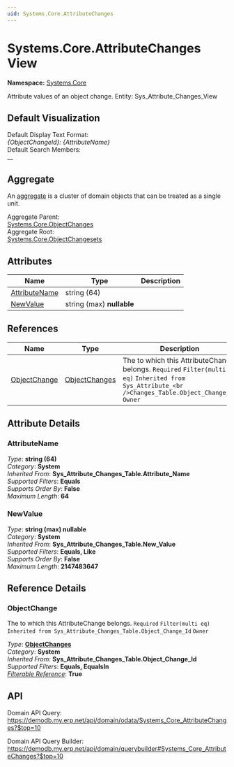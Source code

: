 ```yaml
---
uid: Systems.Core.AttributeChanges
---
```

# Systems.Core.AttributeChanges View

**Namespace:** [Systems.Core](Systems.Core.md)  

Attribute values of an object change. Entity: Sys_Attribute_Changes_View

## Default Visualization
Default Display Text Format:  
_{ObjectChangeId}: {AttributeName}_  
Default Search Members:  
__  

## Aggregate
An [aggregate](https://docs.erp.net/tech/advanced/concepts/aggregates.html) is a cluster of domain objects that can be treated as a single unit.  

Aggregate Parent:  
[Systems.Core.ObjectChanges](Systems.Core.ObjectChanges.md)  
Aggregate Root:  
[Systems.Core.ObjectChangesets](Systems.Core.ObjectChangesets.md)  

## Attributes

| Name | Type | Description |
| ---- | ---- | --- |
| [AttributeName](Systems.Core.AttributeChanges.md#attributename) | string (64) |  
| [NewValue](Systems.Core.AttributeChanges.md#newvalue) | string (max) __nullable__ |  

## References

| Name | Type | Description |
| ---- | ---- | --- |
| [ObjectChange](Systems.Core.AttributeChanges.md#objectchange) | [ObjectChanges](Systems.Core.ObjectChanges.md) | The <see cref="ObjectChange"/> to which this AttributeChange belongs. `Required` `Filter(multi eq)` `Inherited from Sys_Attribute_<br />Changes_Table.Object_Change_Id` `Owner` |


## Attribute Details

### AttributeName

_Type_: **string (64)**  
_Category_: **System**  
_Inherited From_: **Sys_Attribute_Changes_Table.Attribute_Name**  
_Supported Filters_: **Equals**  
_Supports Order By_: **False**  
_Maximum Length_: **64**  

### NewValue

_Type_: **string (max) __nullable__**  
_Category_: **System**  
_Inherited From_: **Sys_Attribute_Changes_Table.New_Value**  
_Supported Filters_: **Equals, Like**  
_Supports Order By_: **False**  
_Maximum Length_: **2147483647**  


## Reference Details

### ObjectChange

The <see cref="ObjectChange"/> to which this AttributeChange belongs. `Required` `Filter(multi eq)` `Inherited from Sys_Attribute_Changes_Table.Object_Change_Id` `Owner`

_Type_: **[ObjectChanges](Systems.Core.ObjectChanges.md)**  
_Category_: **System**  
_Inherited From_: **Sys_Attribute_Changes_Table.Object_Change_Id**  
_Supported Filters_: **Equals, EqualsIn**  
_[Filterable Reference](https://docs.erp.net/dev/domain-api/filterable-references.html)_: **True**  


## API

Domain API Query:
<https://demodb.my.erp.net/api/domain/odata/Systems_Core_AttributeChanges?$top=10>

Domain API Query Builder:
<https://demodb.my.erp.net/api/domain/querybuilder#Systems_Core_AttributeChanges?$top=10>

